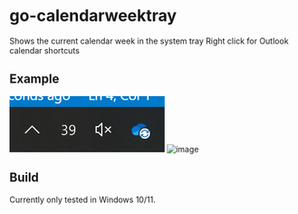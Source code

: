 # go-calendarweektray
Shows the current calendar week in the system tray
Right click for Outlook calendar shortcuts

## Example
![An icon which displays the current calendar week](/docs/screenshot.png?raw=true "The systemtray tool in action")
![image](https://github.com/user-attachments/assets/57964070-2660-4cbd-9557-a7f27acd51c8)

## Build

Currently only tested in Windows 10/11.
